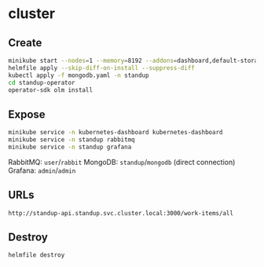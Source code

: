 # cluster

## Create

```sh
minikube start --nodes=1 --memory=8192 --addons=dashboard,default-storageclass,metrics-server,storage-provisioner
helmfile apply --skip-diff-on-install --suppress-diff
kubectl apply -f mongodb.yaml -n standup
cd standup-operator
operator-sdk olm install
```

## Expose

```sh
minikube service -n kubernetes-dashboard kubernetes-dashboard
minikube service -n standup rabbitmq
minikube service -n standup grafana
```

RabbitMQ: `user`/`rabbit`
MongoDB: `standup`/`mongodb` (direct connection)
Grafana: `admin`/`admin`

## URLs

`http://standup-api.standup.svc.cluster.local:3000/work-items/all`

## Destroy

```sh
helmfile destroy
```
